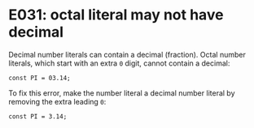 # E031: octal literal may not have decimal

Decimal number literals can contain a decimal (fraction). Octal number literals,
which start with an extra `0` digit, cannot contain a decimal:

    const PI = 03.14;

To fix this error, make the number literal a decimal number literal by removing
the extra leading `0`:

    const PI = 3.14;
